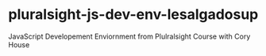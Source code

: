 # pluralsight-js-dev-env-lesalgadosup
JavaScript Developement  Enviornment from Plulralsight Course with Cory House
